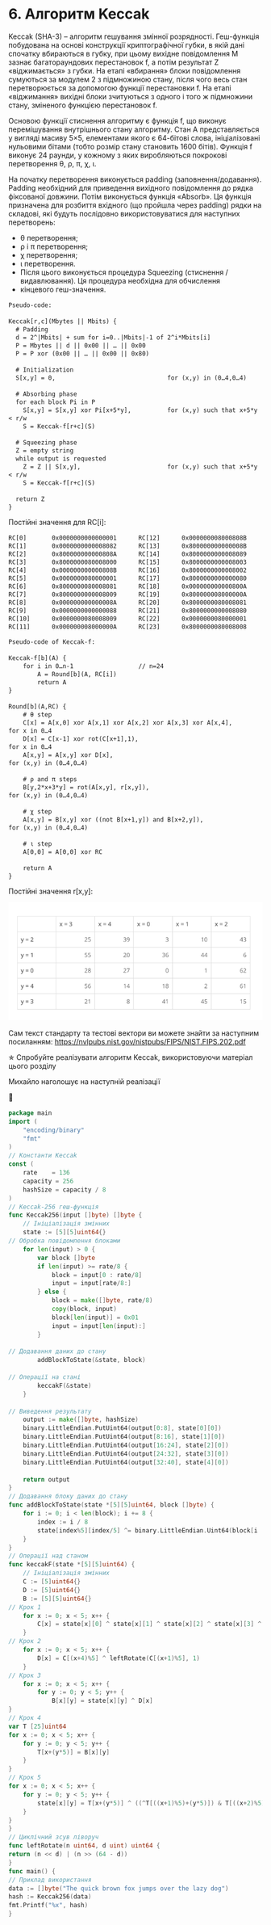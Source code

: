 # 6. Алгоритм Keccak
Keccak (SHA-3) – алгоритм гешування змінної розрядності. Геш-функція побудована на основі конструкції криптографічної 
губки, в якій дані спочатку вбираються в губку, при цьому вихідне повідомлення M зазнає багатораундових перестановок f, 
а потім результат Z «віджимається» з губки. На етапі «вбирання» блоки повідомлення сумуються за модулем 2 з підмножиною 
стану, після чого весь стан перетворюється за допомогою функції перестановки f. На етапі «віджимання» вихідні блоки 
зчитуються з одного і того ж підмножини стану, зміненого функцією перестановок f.

Основою функції стиснення алгоритму є функція f, що виконує перемішування внутрішнього стану алгоритму. Стан A 
представляється у вигляді масиву 5×5, елементами якого є 64-бітові слова, ініціалізовані нульовими бітами (тобто розмір 
стану становить 1600 бітів). Функція f виконує 24 раунди, у кожному з яких виробляються покрокові перетворення θ, ρ, π, 
χ, ι.

На початку перетворення виконується padding (заповнення/додавання). Padding необхідний для приведення вихідного 
повідомлення до рядка фіксованої довжини. Потім виконується функція «Absorb». Ця функція призначена для розбиття 
вхідного (що пройшла через padding) рядки на складові, які будуть послідовно використовуватися для наступних 
перетворень:
- θ перетворення; 
- ρ і π перетворення; 
- χ перетворення; 
- ι перетворення. 
- Після цього виконується процедура Squeezing (стиснення / видавлювання). Ця процедура необхідна для обчислення 
- кінцевого геш-значення.

```
Pseudo-code:

Keccak[r,c](Mbytes || Mbits) {
  # Padding
  d = 2^|Mbits| + sum for i=0..|Mbits|-1 of 2^i*Mbits[i]
  P = Mbytes || d || 0x00 || … || 0x00
  P = P xor (0x00 || … || 0x00 || 0x80)

  # Initialization
  S[x,y] = 0,                               for (x,y) in (0…4,0…4)

  # Absorbing phase
  for each block Pi in P
    S[x,y] = S[x,y] xor Pi[x+5*y],          for (x,y) such that x+5*y < r/w
    S = Keccak-f[r+c](S)

  # Squeezing phase
  Z = empty string
  while output is requested
    Z = Z || S[x,y],                        for (x,y) such that x+5*y < r/w
    S = Keccak-f[r+c](S)

  return Z
}
```

Постійні значення для RC[i]:

```
RC[0]		0x0000000000000001		RC[12]		0x000000008000808B
RC[1]		0x0000000000008082		RC[13]		0x800000000000008B
RC[2]		0x800000000000808A		RC[14]		0x8000000000008089
RC[3]		0x8000000080008000		RC[15]		0x8000000000008003
RC[4]		0x000000000000808B		RC[16]		0x8000000000008002
RC[5]		0x0000000080000001		RC[17]		0x8000000000000080
RC[6]		0x8000000080008081		RC[18]		0x000000000000800A
RC[7]		0x8000000000008009		RC[19]		0x800000008000000A
RC[8]		0x000000000000008A		RC[20]		0x8000000080008081
RC[9]		0x0000000000000088		RC[21]		0x8000000000008080
RC[10]		0x0000000080008009		RC[22]		0x0000000080000001
RC[11] 		0x000000008000000A		RC[23]		0x8000000080008008
```
```
Pseudo-code of Keccak-f:

Keccak-f[b](A) {
    for i in 0…n-1   				// n=24
        A = Round[b](A, RC[i])
        return A
}

Round[b](A,RC) {
    # θ step
    C[x] = A[x,0] xor A[x,1] xor A[x,2] xor A[x,3] xor A[x,4],   	for x in 0…4
    D[x] = C[x-1] xor rot(C[x+1],1),                             	for x in 0…4
    A[x,y] = A[x,y] xor D[x],                           		    for (x,y) in (0…4,0…4)

    # ρ and π steps
    B[y,2*x+3*y] = rot(A[x,y], r[x,y]),                 		    for (x,y) in (0…4,0…4)

    # χ step
    A[x,y] = B[x,y] xor ((not B[x+1,y]) and B[x+2,y]),  		    for (x,y) in (0…4,0…4)

    # ι step
    A[0,0] = A[0,0] xor RC

    return A
}
```
Постійні значення r[x,y]:

![Постійні значення r[x,y]](/resources/img/practical-volume/6/1-keccak.png)

Сам текст стандарту та тестові вектори ви можете знайти за наступним посиланням:
https://nvlpubs.nist.gov/nistpubs/FIPS/NIST.FIPS.202.pdf

✯ Спробуйте реалізувати алгоритм Keccak, використовуючи матеріал цього розділу

Михайло наголошує на наступній реалізації

🤖

```go
package main
import (
    "encoding/binary"
    "fmt"
)
// Константи Keccak
const (
    rate    = 136
    capacity = 256
    hashSize = capacity / 8
)
// Keccak-256 геш-функція
func Keccak256(input []byte) []byte {
    // Ініціалізація змінних
    state := [5][5]uint64{}
// Обробка повідомлення блоками
    for len(input) > 0 {
        var block []byte
        if len(input) >= rate/8 {
            block = input[0 : rate/8]
            input = input[rate/8:]
        } else {
            block = make([]byte, rate/8)
            copy(block, input)
            block[len(input)] = 0x01
            input = input[len(input):]
        }

// Додавання даних до стану
        addBlockToState(&state, block)

// Операції на стані
        keccakF(&state)
    }

// Виведення результату
    output := make([]byte, hashSize)
    binary.LittleEndian.PutUint64(output[0:8], state[0][0])
    binary.LittleEndian.PutUint64(output[8:16], state[1][0])
    binary.LittleEndian.PutUint64(output[16:24], state[2][0])
    binary.LittleEndian.PutUint64(output[24:32], state[3][0])
    binary.LittleEndian.PutUint64(output[32:40], state[4][0])

    return output
}
// Додавання блоку даних до стану
func addBlockToState(state *[5][5]uint64, block []byte) {
    for i := 0; i < len(block); i += 8 {
        index := i / 8
        state[index%5][index/5] ^= binary.LittleEndian.Uint64(block[i : i+8])
    }
}
// Операції над станом
func keccakF(state *[5][5]uint64) {
    // Ініціалізація змінних
    C := [5]uint64{}
    D := [5]uint64{}
    B := [5][5]uint64{}
// Крок 1
    for x := 0; x < 5; x++ {
        C[x] = state[x][0] ^ state[x][1] ^ state[x][2] ^ state[x][3] ^ state[x][4]
    }
// Крок 2
    for x := 0; x < 5; x++ {
        D[x] = C[(x+4)%5] ^ leftRotate(C[(x+1)%5], 1)
    }
// Крок 3
    for x := 0; x < 5; x++ {
        for y := 0; y < 5; y++ {
            B[x][y] = state[x][y] ^ D[x]
}
// Крок 4
var T [25]uint64
for x := 0; x < 5; x++ {
    for y := 0; y < 5; y++ {
        T[x+(y*5)] = B[x][y]
    }
}
// Крок 5
for x := 0; x < 5; x++ {
    for y := 0; y < 5; y++ {
        state[x][y] = T[x+(y*5)] ^ ((^T[((x+1)%5)+(y*5)]) & T[((x+2)%5)+(y*5)])
    }
}
}
// Циклічний зсув ліворуч
func leftRotate(n uint64, d uint) uint64 {
return (n << d) | (n >> (64 - d))
}
func main() {
// Приклад використання
data := []byte("The quick brown fox jumps over the lazy dog")
hash := Keccak256(data)
fmt.Printf("%x", hash)
}
```